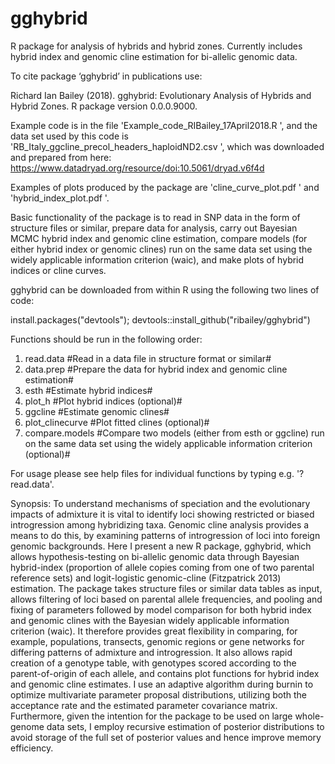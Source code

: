 # gghybrid
R package for analysis of hybrids and hybrid zones. Currently includes hybrid index and genomic cline estimation for bi-allelic genomic data.

To cite package ‘gghybrid’ in publications use:

  Richard Ian Bailey (2018). gghybrid: Evolutionary Analysis of Hybrids and
  Hybrid Zones. R package version 0.0.0.9000.

Example code is in the file 'Example_code_RIBailey_17April2018.R ', and the data set used by this code is 'RB_Italy_ggcline_precol_headers_haploidND2.csv ', which was downloaded and prepared from here: https://www.datadryad.org/resource/doi:10.5061/dryad.v6f4d

Examples of plots produced by the package are 'cline_curve_plot.pdf ' and 'hybrid_index_plot.pdf '.

Basic functionality of the package is to read in SNP data in the form of structure files or similar, prepare data for analysis, carry out Bayesian MCMC hybrid index and genomic cline estimation, compare models (for either hybrid index or genomic clines) run on the same data set using the widely applicable information criterion (waic), and make plots of hybrid indices or cline curves.

gghybrid can be downloaded from within R using the following two lines of code:

install.packages("devtools"); devtools::install_github("ribailey/gghybrid")


Functions should be run in the following order:
1. read.data #Read in a data file in structure format or similar#
2. data.prep #Prepare the data for hybrid index and genomic cline estimation#
3. esth #Estimate hybrid indices#
4. plot_h #Plot hybrid indices (optional)#
5. ggcline #Estimate genomic clines#
6. plot_clinecurve #Plot fitted clines (optional)#
7. compare.models #Compare two models (either from esth or ggcline) run on the same data set using the widely applicable information criterion (optional)#

For usage please see help files for individual functions by typing e.g. '?read.data'.

Synopsis:
To understand mechanisms of speciation and the evolutionary impacts of admixture it is vital to identify loci showing restricted or biased introgression among hybridizing taxa. Genomic cline analysis provides a means to do this, by examining patterns of introgression of loci into foreign genomic backgrounds. Here I present a new R package, gghybrid, which allows hypothesis-testing on bi-allelic genomic data through Bayesian hybrid-index (proportion of allele copies coming from one of two parental reference sets) and logit-logistic genomic-cline (Fitzpatrick 2013) estimation. The package takes structure files or similar data tables as input, allows filtering of loci based on parental allele frequencies, and pooling and fixing of parameters followed by model comparison for both hybrid index and genomic clines with the Bayesian widely applicable information criterion (waic). It therefore provides great flexibility in comparing, for example, populations, transects, genomic regions or gene networks for differing patterns of admixture and introgression. It also allows rapid creation of a genotype table, with genotypes scored according to the parent-of-origin of each allele, and contains plot functions for hybrid index and genomic cline estimates. I use an adaptive algorithm during burnin to optimize multivariate parameter proposal distributions, utilizing both the acceptance rate and the estimated parameter covariance matrix. Furthermore, given the intention for the package to be used on large whole-genome data sets, I employ recursive estimation of posterior distributions to avoid storage of the full set of posterior values and hence improve memory efficiency.
